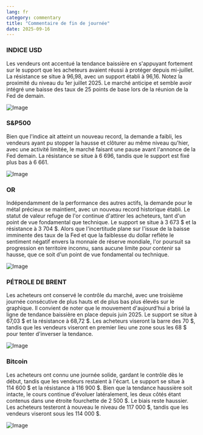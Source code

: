 ```yaml
---
lang: fr
category: commentary
title: "Commentaire de fin de journée"
date: 2025-09-16
---
```


### INDICE USD

Les vendeurs ont accentué la tendance baissière en s'appuyant fortement sur le support que les acheteurs avaient réussi à protéger depuis mi-juillet. La résistance se situe à 96,98, avec un support établi à 96,16. Notez la proximité du niveau du 1er juillet 2025. Le marché anticipe et semble avoir intégré une baisse des taux de 25 points de base lors de la réunion de la Fed de demain.

![Image](https://markleighedu.github.io/img/Sep-2025/16-Sep-2025/usdindex.jpg)

### S&P500

Bien que l'indice ait atteint un nouveau record, la demande a faibli, les vendeurs ayant pu stopper la hausse et clôturer au même niveau qu'hier, avec une activité limitée, le marché faisant une pause avant l'annonce de la Fed demain. La résistance se situe à 6 696, tandis que le support est fixé plus bas à 6 661.

![Image](https://markleighedu.github.io/img/Sep-2025/16-Sep-2025/sp500.jpg)

### OR

Indépendamment de la performance des autres actifs, la demande pour le métal précieux se maintient, avec un nouveau record historique établi. Le statut de valeur refuge de l'or continue d'attirer les acheteurs, tant d'un point de vue fondamental que technique. Le support se situe à 3 673 $ et la résistance à 3 704 $. Alors que l'incertitude plane sur l'issue de la baisse imminente des taux de la Fed et que la faiblesse du dollar reflète le sentiment négatif envers la monnaie de réserve mondiale, l'or poursuit sa progression en territoire inconnu, sans aucune limite pour contenir sa hausse, que ce soit d'un point de vue fondamental ou technique.

![Image](https://markleighedu.github.io/img/Sep-2025/16-Sep-2025/gold.jpg)

### PÉTROLE DE BRENT

Les acheteurs ont conservé le contrôle du marché, avec une troisième journée consécutive de plus hauts et de plus bas plus élevés sur le graphique. Il convient de noter que le mouvement d'aujourd'hui a brisé la ligne de tendance baissière en place depuis juin 2025. Le support se situe à 67,03 $ et la résistance à 68,72 $. Les acheteurs viseront la barre des 70 $, tandis que les vendeurs viseront en premier lieu une zone sous les 68 $ pour tenter d'inverser la tendance.

![Image](https://markleighedu.github.io/img/Sep-2025/16-Sep-2025/brentoil.jpg)

### Bitcoin

Les acheteurs ont connu une journée solide, gardant le contrôle dès le début, tandis que les vendeurs restaient à l'écart. Le support se situe à 114 600 $ et la résistance à 116 900 $. Bien que la tendance haussière soit intacte, le cours continue d'évoluer latéralement, les deux côtés étant contenus dans une étroite fourchette de 2 500 $. Le biais reste haussier. Les acheteurs testeront à nouveau le niveau de 117 000 $, tandis que les vendeurs viseront sous les 114 000 $.

![Image](https://markleighedu.github.io/img/Sep-2025/16-Sep-2025/bitcoin.jpg)

